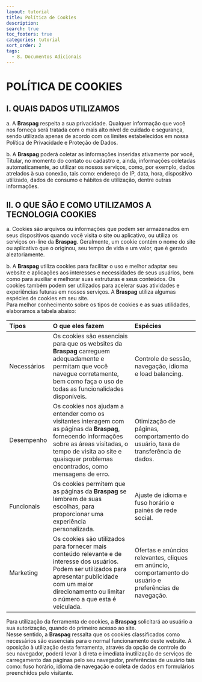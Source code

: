 ```yaml
---
layout: tutorial
title: Política de Cookies
description:
search: true
toc_footers: true
categories: tutorial
sort_order: 2
tags:
  - 8. Documentos Adicionais
---
```


# POLÍTICA DE COOKIES

## I. QUAIS DADOS UTILIZAMOS

a. A **Braspag** respeita a sua privacidade. Qualquer informação que você nos forneça será tratada com o mais alto nível de cuidado e segurança, 
sendo utilizada apenas de acordo com os limites estabelecidos em nossa Política de Privacidade e Proteção de Dados.

b. A **Braspag** poderá coletar as informações inseridas ativamente por você, Titular, no momento do contato ou cadastro e, ainda, informações coletadas automaticamente, ao utilizar os nossos serviços, como, por exemplo, dados atrelados à sua conexão, tais como: endereço de IP, data, hora, dispositivo utilizado, dados de consumo e hábitos de utilização, dentre outras informações.

## II. O QUE SÃO E COMO UTILIZAMOS A TECNOLOGIA COOKIES

a. Cookies são arquivos ou informações que podem ser armazenados em seus dispositivos quando você visita o site ou aplicativo, ou utiliza os serviços on-line da **Braspag**. 
Geralmente, um cookie contém o nome do site ou aplicativo que o originou, seu tempo de vida e um valor, que é gerado aleatoriamente. 

b. A **Braspag** utiliza cookies para facilitar o uso e melhor adaptar seu website e aplicações aos interesses e necessidades de seus usuários, bem como para auxiliar e melhorar suas estruturas e seus conteúdos. Os cookies também podem ser utilizados para acelerar suas atividades e experiências futuras em nossos serviços. A **Braspag** utiliza algumas espécies de cookies em seu site. 
<br/>Para melhor conhecimento sobre os tipos de cookies e as suas utilidades, elaboramos a tabela abaixo:

|Tipos|O que eles fazem| Espécies|
|:-|:-|:-|
|Necessários|Os cookies são essenciais para que os websites da **Braspag** carreguem adequadamente e permitam que você navegue corretamente, bem como faça o uso de todas as funcionalidades disponíveis.|Controle de sessão, navegação, idioma e load balancing.|
|Desempenho|Os cookies nos ajudam a entender como os visitantes interagem com as páginas da **Braspag**, fornecendo informações sobre as áreas visitadas, o tempo de visita ao site e quaisquer problemas encontrados, como mensagens de erro.|Otimização de páginas, comportamento do usuário, taxa de transferência de dados.|
|Funcionais|Os cookies permitem que as páginas da **Braspag** se lembrem de suas escolhas, para proporcionar uma experiência personalizada.|Ajuste de idioma e fuso horário e painés de rede social.|
|Marketing|Os cookies são utilizados para fornecer mais conteúdo relevante e de interesse dos usuários. Podem ser utilizados para apresentar publicidade com um maior direcionamento ou limitar o número a que esta é veiculada.|Ofertas e anúncios relevantes, cliques em anúncio, comportamento do usuário e preferências de navegação.|

Para utilização da ferramenta de cookies, a **Braspag** solicitará ao usuário a sua autorização, quando do primeiro acesso ao site.
<br/>Nesse sentido, a **Braspag** ressalta que os cookies classificados como necessários são essenciais para o normal funcionamento deste website. A oposição à utilização desta ferramenta, através da opção de controle do seu navegador, poderá levar à direta e imediata inutilização de serviços de carregamento das páginas pelo seu navegador, preferências de usuário tais como: fuso horário, idioma de navegação e coleta de dados em formulários preenchidos pelo visitante.
